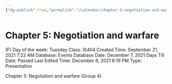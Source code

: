 ```yaml
---
{"dg-publish":true,"permalink":"/calendar/chapter-5-negotiation-and-warfare/"}
---
```


# Chapter 5: Negotiation and warfare

(F) Day of the week: Tuesday
Class: IS404
Created Time: September 21, 2021 7:22 AM
Database: Events Database
Date: December 7, 2021
Days Till Date: Passed
Last Edited Time: December 6, 2021 6:19 PM
Type: Presentation

Chapter 5: Negotiation and warfare (Group 4)